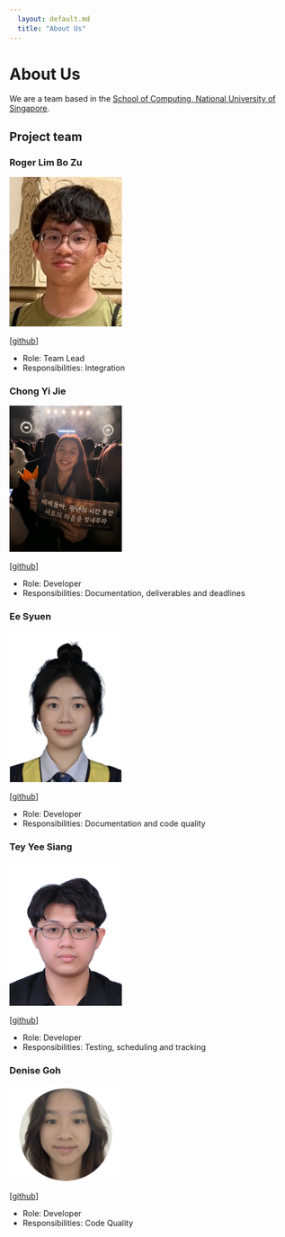 ```yaml
---
  layout: default.md
  title: "About Us"
---
```


# About Us

We are a team based in the [School of Computing, National University of Singapore](http://www.comp.nus.edu.sg).

## Project team

### Roger Lim Bo Zu

<img src="images/meowzz28.png" width="200px">

[[github](http://github.com/meowzz28)]

* Role: Team Lead
* Responsibilities: Integration

### Chong Yi Jie

<img src="images/yijiechong13.png" width="200px">

[[github](http://github.com/yijiechong13)]

* Role: Developer
* Responsibilities: Documentation, deliverables and deadlines

### Ee Syuen

<img src="images/eesyuen09.png" width="200px">

[[github](http://github.com/eesyuen09)]

* Role: Developer
* Responsibilities: Documentation and code quality

### Tey Yee Siang

<img src="images/ystey0808.png" width="200px">

[[github](http://github.com/ystey0808)]

* Role: Developer
* Responsibilities: Testing, scheduling and tracking

### Denise Goh

<img src="images/deniseegohh.png" width="200px">

[[github](https://github.com/deniseegohh)]

* Role: Developer
* Responsibilities: Code Quality
